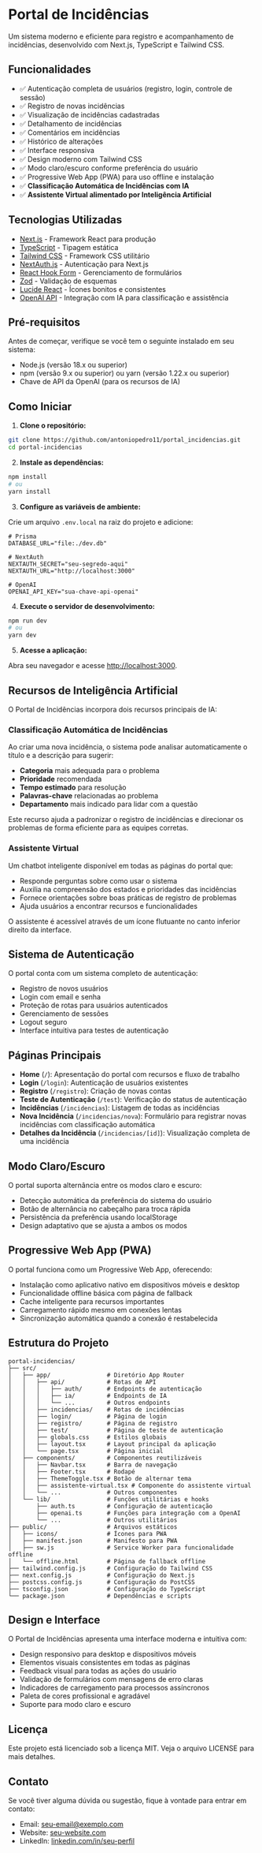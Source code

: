 # Portal de Incidências

Um sistema moderno e eficiente para registro e acompanhamento de incidências, desenvolvido com Next.js, TypeScript e Tailwind CSS.

## Funcionalidades

- ✅ Autenticação completa de usuários (registro, login, controle de sessão)
- ✅ Registro de novas incidências
- ✅ Visualização de incidências cadastradas
- ✅ Detalhamento de incidências
- ✅ Comentários em incidências
- ✅ Histórico de alterações
- ✅ Interface responsiva
- ✅ Design moderno com Tailwind CSS
- ✅ Modo claro/escuro conforme preferência do usuário
- ✅ Progressive Web App (PWA) para uso offline e instalação
- ✅ **Classificação Automática de Incidências com IA**
- ✅ **Assistente Virtual alimentado por Inteligência Artificial**

## Tecnologias Utilizadas

- [Next.js](https://nextjs.org/) - Framework React para produção
- [TypeScript](https://www.typescriptlang.org/) - Tipagem estática
- [Tailwind CSS](https://tailwindcss.com/) - Framework CSS utilitário
- [NextAuth.js](https://next-auth.js.org/) - Autenticação para Next.js
- [React Hook Form](https://react-hook-form.com/) - Gerenciamento de formulários
- [Zod](https://github.com/colinhacks/zod) - Validação de esquemas
- [Lucide React](https://lucide.dev/) - Ícones bonitos e consistentes
- [OpenAI API](https://openai.com/blog/openai-api) - Integração com IA para classificação e assistência

## Pré-requisitos

Antes de começar, verifique se você tem o seguinte instalado em seu sistema:

- Node.js (versão 18.x ou superior)
- npm (versão 9.x ou superior) ou yarn (versão 1.22.x ou superior)
- Chave de API da OpenAI (para os recursos de IA)

## Como Iniciar

1. **Clone o repositório:**

```bash
git clone https://github.com/antoniopedro11/portal_incidencias.git
cd portal-incidencias
```

2. **Instale as dependências:**

```bash
npm install
# ou
yarn install
```

3. **Configure as variáveis de ambiente:**

Crie um arquivo `.env.local` na raiz do projeto e adicione:

```
# Prisma
DATABASE_URL="file:./dev.db"

# NextAuth
NEXTAUTH_SECRET="seu-segredo-aqui"
NEXTAUTH_URL="http://localhost:3000"

# OpenAI
OPENAI_API_KEY="sua-chave-api-openai"
```

4. **Execute o servidor de desenvolvimento:**

```bash
npm run dev
# ou
yarn dev
```

5. **Acesse a aplicação:**

Abra seu navegador e acesse [http://localhost:3000](http://localhost:3000).

## Recursos de Inteligência Artificial

O Portal de Incidências incorpora dois recursos principais de IA:

### Classificação Automática de Incidências

Ao criar uma nova incidência, o sistema pode analisar automaticamente o título e a descrição para sugerir:

- **Categoria** mais adequada para o problema
- **Prioridade** recomendada
- **Tempo estimado** para resolução
- **Palavras-chave** relacionadas ao problema
- **Departamento** mais indicado para lidar com a questão

Este recurso ajuda a padronizar o registro de incidências e direcionar os problemas de forma eficiente para as equipes corretas.

### Assistente Virtual

Um chatbot inteligente disponível em todas as páginas do portal que:

- Responde perguntas sobre como usar o sistema
- Auxilia na compreensão dos estados e prioridades das incidências
- Fornece orientações sobre boas práticas de registro de problemas
- Ajuda usuários a encontrar recursos e funcionalidades

O assistente é acessível através de um ícone flutuante no canto inferior direito da interface.

## Sistema de Autenticação

O portal conta com um sistema completo de autenticação:

- Registro de novos usuários
- Login com email e senha
- Proteção de rotas para usuários autenticados
- Gerenciamento de sessões
- Logout seguro
- Interface intuitiva para testes de autenticação

## Páginas Principais

- **Home** (`/`): Apresentação do portal com recursos e fluxo de trabalho
- **Login** (`/login`): Autenticação de usuários existentes
- **Registro** (`/registro`): Criação de novas contas
- **Teste de Autenticação** (`/test`): Verificação do status de autenticação
- **Incidências** (`/incidencias`): Listagem de todas as incidências
- **Nova Incidência** (`/incidencias/nova`): Formulário para registrar novas incidências com classificação automática
- **Detalhes da Incidência** (`/incidencias/[id]`): Visualização completa de uma incidência

## Modo Claro/Escuro

O portal suporta alternância entre os modos claro e escuro:

- Detecção automática da preferência do sistema do usuário
- Botão de alternância no cabeçalho para troca rápida
- Persistência da preferência usando localStorage
- Design adaptativo que se ajusta a ambos os modos

## Progressive Web App (PWA)

O portal funciona como um Progressive Web App, oferecendo:

- Instalação como aplicativo nativo em dispositivos móveis e desktop
- Funcionalidade offline básica com página de fallback
- Cache inteligente para recursos importantes
- Carregamento rápido mesmo em conexões lentas
- Sincronização automática quando a conexão é restabelecida

## Estrutura do Projeto

```
portal-incidencias/
├── src/
│   ├── app/                # Diretório App Router 
│   │   ├── api/            # Rotas de API
│   │   │   ├── auth/       # Endpoints de autenticação
│   │   │   ├── ia/         # Endpoints de IA
│   │   │   └── ...         # Outros endpoints
│   │   ├── incidencias/    # Rotas de incidências
│   │   ├── login/          # Página de login
│   │   ├── registro/       # Página de registro
│   │   ├── test/           # Página de teste de autenticação
│   │   ├── globals.css     # Estilos globais
│   │   ├── layout.tsx      # Layout principal da aplicação
│   │   └── page.tsx        # Página inicial
│   ├── components/         # Componentes reutilizáveis
│   │   ├── Navbar.tsx      # Barra de navegação
│   │   ├── Footer.tsx      # Rodapé
│   │   ├── ThemeToggle.tsx # Botão de alternar tema
│   │   ├── assistente-virtual.tsx # Componente do assistente virtual
│   │   └── ...             # Outros componentes
│   └── lib/                # Funções utilitárias e hooks
│       ├── auth.ts         # Configuração de autenticação
│       ├── openai.ts       # Funções para integração com a OpenAI
│       └── ...             # Outros utilitários
├── public/                 # Arquivos estáticos
│   ├── icons/              # Ícones para PWA
│   ├── manifest.json       # Manifesto para PWA
│   ├── sw.js               # Service Worker para funcionalidade offline
│   └── offline.html        # Página de fallback offline
├── tailwind.config.js      # Configuração do Tailwind CSS
├── next.config.js          # Configuração do Next.js
├── postcss.config.js       # Configuração do PostCSS
├── tsconfig.json           # Configuração do TypeScript
└── package.json            # Dependências e scripts
```

## Design e Interface

O Portal de Incidências apresenta uma interface moderna e intuitiva com:

- Design responsivo para desktop e dispositivos móveis
- Elementos visuais consistentes em todas as páginas
- Feedback visual para todas as ações do usuário
- Validação de formulários com mensagens de erro claras
- Indicadores de carregamento para processos assíncronos
- Paleta de cores profissional e agradável
- Suporte para modo claro e escuro

## Licença

Este projeto está licenciado sob a licença MIT. Veja o arquivo LICENSE para mais detalhes.

## Contato

Se você tiver alguma dúvida ou sugestão, fique à vontade para entrar em contato:

- Email: seu-email@exemplo.com
- Website: [seu-website.com](https://seu-website.com)
- LinkedIn: [linkedin.com/in/seu-perfil](https://linkedin.com/in/seu-perfil) 